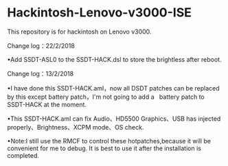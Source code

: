 # Hackintosh-Lenovo-v3000-ISE
    
This repository is for hackintosh on Lenovo v3000.

Change log：22/2/2018

•Add SSDT-ASL0 to the SSDT-HACK.dsl to store the brightless after reboot.


Change log：13/2/2018

•I have done this SSDT-HACK.aml，now all DSDT patches can be replaced by this except battery patch，I'm not going to add a    battery patch to SSDT-HACK at the moment.

•This SSDT-HACK.aml can fix Audio、HD5500 Graphics、USB has injected properly、Brightness、XCPM mode、OS check.

•Note:I still use the RMCF to control these hotpatches,because it will be convenient for me to debug. 
It is best to use it after the installation is completed.
